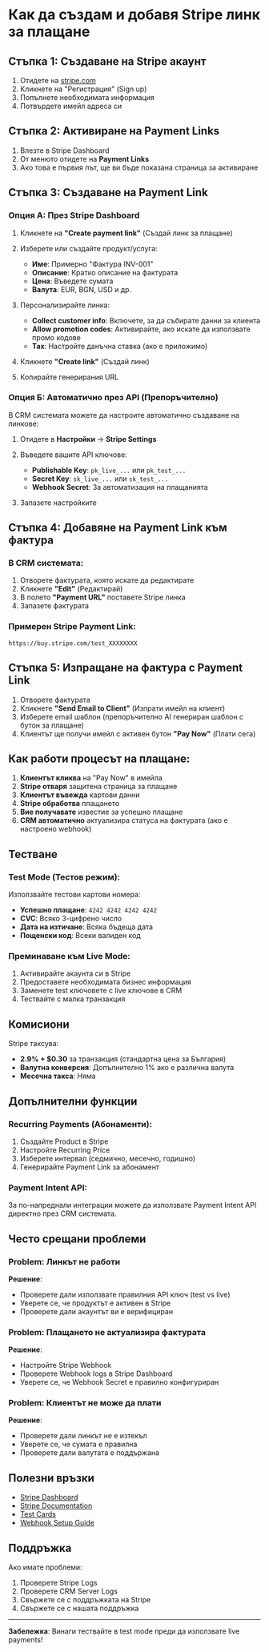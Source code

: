 # Как да създам и добавя Stripe линк за плащане

## Стъпка 1: Създаване на Stripe акаунт

1. Отидете на [stripe.com](https://stripe.com)
2. Кликнете на "Регистрация" (Sign up)
3. Попълнете необходимата информация
4. Потвърдете имейл адреса си

## Стъпка 2: Активиране на Payment Links

1. Влезте в Stripe Dashboard
2. От менюто отидете на **Payment Links**
3. Ако това е първия път, ще ви бъде показана страница за активиране

## Стъпка 3: Създаване на Payment Link

### Опция А: През Stripe Dashboard

1. Кликнете на **"Create payment link"** (Създай линк за плащане)
2. Изберете или създайте продукт/услуга:
   - **Име**: Примерно "Фактура INV-001"
   - **Описание**: Кратко описание на фактурата
   - **Цена**: Въведете сумата
   - **Валута**: EUR, BGN, USD и др.

3. Персонализирайте линка:
   - **Collect customer info**: Включете, за да събирате данни за клиента
   - **Allow promotion codes**: Активирайте, ако искате да използвате промо кодове
   - **Tax**: Настройте данъчна ставка (ако е приложимо)

4. Кликнете **"Create link"** (Създай линк)
5. Копирайте генерирания URL

### Опция Б: Автоматично през API (Препоръчително)

В CRM системата можете да настроите автоматично създаване на линкове:

1. Отидете в **Настройки** → **Stripe Settings**
2. Въведете вашите API ключове:
   - **Publishable Key**: `pk_live_...` или `pk_test_...`
   - **Secret Key**: `sk_live_...` или `sk_test_...`
   - **Webhook Secret**: За автоматизация на плащанията

3. Запазете настройките

## Стъпка 4: Добавяне на Payment Link към фактура

### В CRM системата:

1. Отворете фактурата, която искате да редактирате
2. Кликнете **"Edit"** (Редактирай)
3. В полето **"Payment URL"** поставете Stripe линка
4. Запазете фактурата

### Примерен Stripe Payment Link:
```
https://buy.stripe.com/test_XXXXXXXX
```

## Стъпка 5: Изпращане на фактура с Payment Link

1. Отворете фактурата
2. Кликнете **"Send Email to Client"** (Изпрати имейл на клиент)
3. Изберете email шаблон (препоръчително AI генериран шаблон с бутон за плащане)
4. Клиентът ще получи имейл с активен бутон **"Pay Now"** (Плати сега)

## Как работи процесът на плащане:

1. **Клиентът кликва** на "Pay Now" в имейла
2. **Stripe отваря** защитена страница за плащане
3. **Клиентът въвежда** картови данни
4. **Stripe обработва** плащането
5. **Вие получавате** известие за успешно плащане
6. **CRM автоматично** актуализира статуса на фактурата (ако е настроено webhook)

## Тестване

### Test Mode (Тестов режим):

Използвайте тестови картови номера:

- **Успешно плащане**: `4242 4242 4242 4242`
- **CVC**: Всяко 3-цифрено число
- **Дата на изтичане**: Всяка бъдеща дата
- **Пощенски код**: Всеки валиден код

### Преминаване към Live Mode:

1. Активирайте акаунта си в Stripe
2. Предоставете необходимата бизнес информация
3. Заменете test ключовете с live ключове в CRM
4. Тествайте с малка транзакция

## Комисиони

Stripe таксува:
- **2.9% + $0.30** за транзакция (стандартна цена за България)
- **Валутна конверсия**: Допълнително 1% ако е различна валута
- **Месечна такса**: Няма

## Допълнителни функции

### Recurring Payments (Абонаменти):

1. Създайте Product в Stripe
2. Настройте Recurring Price
3. Изберете интервал (седмично, месечно, годишно)
4. Генерирайте Payment Link за абонамент

### Payment Intent API:

За по-напреднали интеграции можете да използвате Payment Intent API директно през CRM системата.

## Често срещани проблеми

### Problem: Линкът не работи

**Решение**: 
- Проверете дали използвате правилния API ключ (test vs live)
- Уверете се, че продуктът е активен в Stripe
- Проверете дали акаунтът ви е верифициран

### Problem: Плащането не актуализира фактурата

**Решение**:
- Настройте Stripe Webhook
- Проверете Webhook logs в Stripe Dashboard
- Уверете се, че Webhook Secret е правилно конфигуриран

### Problem: Клиентът не може да плати

**Решение**:
- Проверете дали линкът не е изтекъл
- Уверете се, че сумата е правилна
- Проверете дали валутата е поддържана

## Полезни връзки

- [Stripe Dashboard](https://dashboard.stripe.com/)
- [Stripe Documentation](https://stripe.com/docs)
- [Test Cards](https://stripe.com/docs/testing)
- [Webhook Setup Guide](https://stripe.com/docs/webhooks)

## Поддръжка

Ако имате проблеми:
1. Проверете Stripe Logs
2. Проверете CRM Server Logs
3. Свържете се с поддръжката на Stripe
4. Свържете се с нашата поддръжка

---

**Забележка**: Винаги тествайте в test mode преди да използвате live payments!

